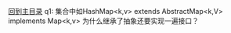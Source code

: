 [回到主目录](/README.md)
q1: 集合中如HashMap<k,v> extends AbstractMap<k,V> implements Map<k,v>  为什么继承了抽象还要实现一遍接口？
